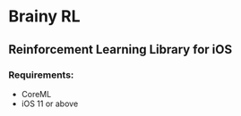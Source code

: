 # Brainy RL
## Reinforcement Learning Library for iOS

### Requirements:
- CoreML 
- iOS 11 or above

